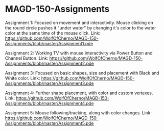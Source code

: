 # MAGD-150-Assignments

Assignment 1: Focused on movement and interactivity. Mouse clicking on the round circle pushes it "under water" by changing it's color to the water color at the same time of the mouse click.
Link: https://github.com/WolfOfCherno/MAGD-150-Assignments/blob/master/Assignment1.pde

Assignment 2: Working TV with mouse interactivity via Power Button and Channel Button.
Link: https://github.com/WolfOfCherno/MAGD-150-Assignments/blob/master/Assignment2.pde

Assignment 3: Focused on basic shapes, size and placement with Black and White color.
Link: https://github.com/WolfOfCherno/MAGD-150-Assignments/blob/master/Assignment3.pde

Assignment 4: Further shape placement, with color and custom vertexes.
Link: https://github.com/WolfOfCherno/MAGD-150-Assignments/blob/master/Assignment4.pde

Assignment 5: Mouse following/tracking, along with color changes.
Link: https://github.com/WolfOfCherno/MAGD-150-Assignments/blob/master/Assignment5.pde
